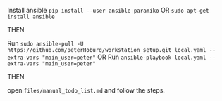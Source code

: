 Install ansible
`pip install --user ansible paramiko`
OR
`sudo apt-get install ansible`

THEN

Run `sudo ansible-pull -U https://github.com/peterHoburg/workstation_setup.git local.yaml --extra-vars "main_user=peter"`
OR
Run `ansible-playbook local.yaml --extra-vars "main_user=peter"`

THEN

open `files/manual_todo_list.md` and follow the steps.
